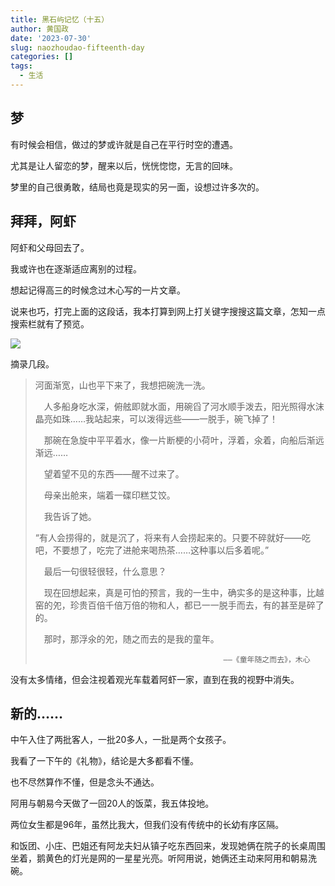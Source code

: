 ```yaml
---
title: 黑石屿记忆（十五）
author: 黄国政
date: '2023-07-30'
slug: naozhoudao-fifteenth-day
categories: []
tags:
  - 生活
---
```


<!--more-->

## 梦

有时候会相信，做过的梦或许就是自己在平行时空的遭遇。

尤其是让人留恋的梦，醒来以后，恍恍惚惚，无言的回味。

梦里的自己很勇敢，结局也竟是现实的另一面，设想过许多次的。

## 拜拜，阿虾

阿虾和父母回去了。

我或许也在逐渐适应离别的过程。

想起记得高三的时候念过木心写的一片文章。

说来也巧，打完上面的这段话，我本打算到网上打关键字搜搜这篇文章，怎知一点搜索栏就有了预览。

![](https://cdn.jsdelivr.net/gh/residualsun1/blog-static/images/2023/07/07-30-muxin.jpg)

摘录几段。

>  河面渐宽，山也平下来了，我想把碗洗一洗。 
>
>　人多船身吃水深，俯舷即就水面，用碗舀了河水顺手泼去，阳光照得水沫晶亮如珠……我站起来，可以泼得远些——一脱手，碗飞掉了！ 
>
>　那碗在急旋中平平着水，像一片断梗的小荷叶，浮着，氽着，向船后渐远渐远…… 
>
>　望着望不见的东西——醒不过来了。 
>
>　母亲出舱来，端着一碟印糕艾饺。 
>
>　我告诉了她。 
>
>  “有人会捞得的，就是沉了，将来有人会捞起来的。只要不碎就好——吃吧，不要想了，吃完了进舱来喝热茶……这种事以后多着呢。” 
>
>　最后一句很轻很轻，什么意思？ 
>
>　现在回想起来，真是可怕的预言，我的一生中，确实多的是这种事，比越窑的夗，珍贵百倍千倍万倍的物和人，都已一一脱手而去，有的甚至是碎了的。 
>
>　那时，那浮氽的夗，随之而去的是我的童年。 
>
>                                               ——《童年随之而去》，木心

没有太多情绪，但会注视着观光车载着阿虾一家，直到在我的视野中消失。

## 新的……

中午入住了两批客人，一批20多人，一批是两个女孩子。

我看了一下午的《礼物》，结论是大多都看不懂。

也不尽然算作不懂，但是念头不通达。

阿用与朝易今天做了一回20人的饭菜，我五体投地。

两位女生都是96年，虽然比我大，但我们没有传统中的长幼有序区隔。

和饭团、小庄、巴姐还有阿龙夫妇从镇子吃东西回来，发现她俩在院子的长桌周围坐着，鹅黄色的灯光是网的一星星光亮。听阿用说，她俩还主动来阿用和朝易洗碗。

